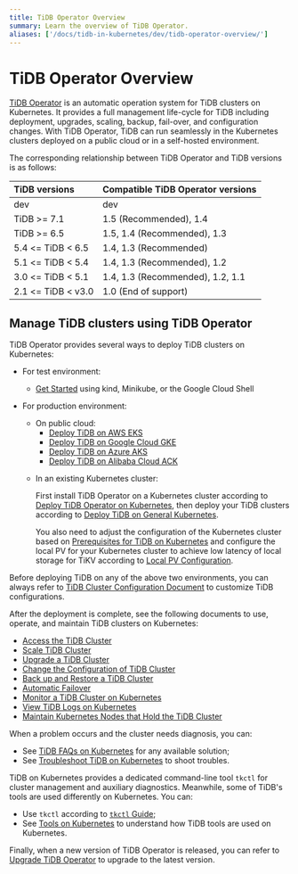 ```yaml
---
title: TiDB Operator Overview
summary: Learn the overview of TiDB Operator.
aliases: ['/docs/tidb-in-kubernetes/dev/tidb-operator-overview/']
---
```


# TiDB Operator Overview

[TiDB Operator](https://github.com/pingcap/tidb-operator) is an automatic operation system for TiDB clusters on Kubernetes. It provides a full management life-cycle for TiDB including deployment, upgrades, scaling, backup, fail-over, and configuration changes. With TiDB Operator, TiDB can run seamlessly in the Kubernetes clusters deployed on a public cloud or in a self-hosted environment.

The corresponding relationship between TiDB Operator and TiDB versions is as follows:

| TiDB versions | Compatible TiDB Operator versions |
|:---|:---|
| dev               | dev                 |
| TiDB >= 7.1       | 1.5 (Recommended), 1.4 |
| TiDB >= 6.5       | 1.5, 1.4 (Recommended), 1.3 |
| 5.4 <= TiDB < 6.5 | 1.4, 1.3 (Recommended)   |
| 5.1 <= TiDB < 5.4 | 1.4, 1.3 (Recommended), 1.2      |
| 3.0 <= TiDB < 5.1 | 1.4, 1.3 (Recommended), 1.2, 1.1 |
| 2.1 <= TiDB < v3.0| 1.0 (End of support)       |

## Manage TiDB clusters using TiDB Operator

TiDB Operator provides several ways to deploy TiDB clusters on Kubernetes:

+ For test environment:

    - [Get Started](get-started.md) using kind, Minikube, or the Google Cloud Shell

+ For production environment:

    + On public cloud:
        - [Deploy TiDB on AWS EKS](deploy-on-aws-eks.md)
        - [Deploy TiDB on Google Cloud GKE](deploy-on-gcp-gke.md)
        - [Deploy TiDB on Azure AKS](deploy-on-azure-aks.md)
        - [Deploy TiDB on Alibaba Cloud ACK](deploy-on-alibaba-cloud.md)

    - In an existing Kubernetes cluster:

        First install TiDB Operator on a Kubernetes cluster according to [Deploy TiDB Operator on Kubernetes](deploy-tidb-operator.md), then deploy your TiDB clusters according to [Deploy TiDB on General Kubernetes](deploy-on-general-kubernetes.md).

        You also need to adjust the configuration of the Kubernetes cluster based on [Prerequisites for TiDB on Kubernetes](prerequisites.md) and configure the local PV for your Kubernetes cluster to achieve low latency of local storage for TiKV according to [Local PV Configuration](configure-storage-class.md#local-pv-configuration).

Before deploying TiDB on any of the above two environments, you can always refer to [TiDB Cluster Configuration Document](configure-a-tidb-cluster.md) to customize TiDB configurations.

After the deployment is complete, see the following documents to use, operate, and maintain TiDB clusters on Kubernetes:

+ [Access the TiDB Cluster](access-tidb.md)
+ [Scale TiDB Cluster](scale-a-tidb-cluster.md)
+ [Upgrade a TiDB Cluster](upgrade-a-tidb-cluster.md)
+ [Change the Configuration of TiDB Cluster](configure-a-tidb-cluster.md)
+ [Back up and Restore a TiDB Cluster](backup-restore-overview.md)
+ [Automatic Failover](use-auto-failover.md)
+ [Monitor a TiDB Cluster on Kubernetes](monitor-a-tidb-cluster.md)
+ [View TiDB Logs on Kubernetes](view-logs.md)
+ [Maintain Kubernetes Nodes that Hold the TiDB Cluster](maintain-a-kubernetes-node.md)

When a problem occurs and the cluster needs diagnosis, you can:

+ See [TiDB FAQs on Kubernetes](faq.md) for any available solution;
+ See [Troubleshoot TiDB on Kubernetes](tips.md) to shoot troubles.

TiDB on Kubernetes provides a dedicated command-line tool `tkctl` for cluster management and auxiliary diagnostics. Meanwhile, some of TiDB's tools are used differently on Kubernetes. You can:

+ Use `tkctl` according to [`tkctl` Guide](use-tkctl.md );
+ See [Tools on Kubernetes](tidb-toolkit.md) to understand how TiDB tools are used on Kubernetes.

Finally, when a new version of TiDB Operator is released, you can refer to [Upgrade TiDB Operator](upgrade-tidb-operator.md) to upgrade to the latest version.
